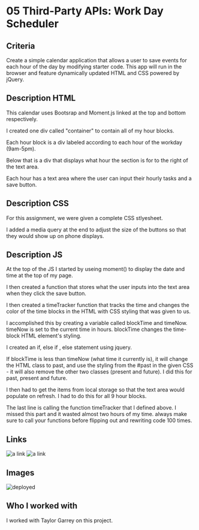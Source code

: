 # 05 Third-Party APIs: Work Day Scheduler

## Criteria

Create a simple calendar application that allows a user to save events for each hour of the day by modifying starter code. This app will run in the browser and feature dynamically updated HTML and CSS powered by jQuery.

## Description HTML

This calendar uses Bootsrap and Moment.js linked at the top and bottom respectively.

I created one div called "container" to contain all of my hour blocks.

Each hour block is a div labeled according to each hour of the workday (9am-5pm).

Below that is a div that displays what hour the section is for to the right of the text area.

Each hour has a text area where the user can input their hourly tasks and a save button.


## Description CSS

For this assignment, we were given a complete CSS stlyesheet.

I added a media query at the end to adjust the size of the buttons so that they would show up on phone displays.

## Description JS

At the top of the JS I started by useing moment() to display the date and time at the top of my page.

I then created a function that stores what the user inputs into the text area when they click the save button.

I then created a timeTracker function that tracks the time and changes the color of the time blocks in the HTML with CSS styling that was given to us.

I accomplished this by creating a variable called blockTime and timeNow. timeNow is set to the current time in hours. blockTime changes the time-block HTML element's styling.

I created an if, else if , else statement using jquery.

If blockTime is less than timeNow (what time it currently is), it will change the HTML class to past, and use the styling from the #past in the given CSS - it will also remove the other two classes (present and future). I did this for past, present and future.

I then had to get the items from local storage so that the text area would populate on refresh. I had to do this for all 9 hour blocks.

The last line is calling the function timeTracker that I defined above. I missed this part and it wasted almost two hours of my time. always make sure to call your functions before flipping out and rewriting code 100 times.

## Links
![a link](https://bennetwilson.github.io/05-homework/)
![a link](https://github.com/BennetWilson/05-homework)
## Images
![deployed](https://user-images.githubusercontent.com/90366376/146119562-c7eb26f0-c0fc-4ede-8a31-6220f375956f.PNG)

## Who I worked with

I worked with Taylor Garrey on this project. 
